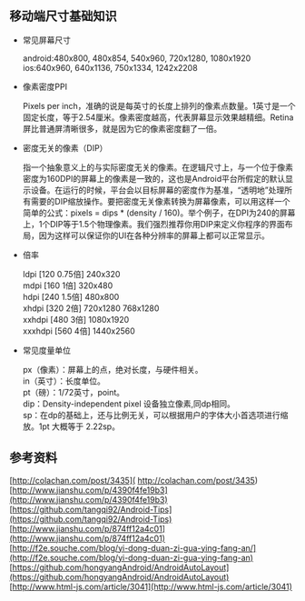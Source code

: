 ## 移动端尺寸基础知识
- 常见屏幕尺寸

    android:480x800, 480x854, 540x960, 720x1280, 1080x1920  
    ios:640x960, 640x1136, 750x1334, 1242x2208  

- 像素密度PPI

  Pixels per inch，准确的说是每英寸的长度上排列的像素点数量。1英寸是一个固定长度，等于2.54厘米。像素密度越高，代表屏幕显示效果越精细。Retina屏比普通屏清晰很多，就是因为它的像素密度翻了一倍。
- 密度无关的像素（DIP）

  指一个抽象意义上的与实际密度无关的像素。在逻辑尺寸上，与一个位于像素密度为160DPI的屏幕上的像素是一致的，这也是Android平台所假定的默认显示设备。在运行的时候，平台会以目标屏幕的密度作为基准，“透明地”处理所有需要的DIP缩放操作。要把密度无关像素转换为屏幕像素，可以用这样一个简单的公式：pixels = dips * (density / 160)。举个例子，在DPI为240的屏幕上，1个DIP等于1.5个物理像素。我们强烈推荐你用DIP来定义你程序的界面布局，因为这样可以保证你的UI在各种分辨率的屏幕上都可以正常显示。

- 倍率

  ldpi [120 0.75倍]   240x320      
  mdpi [160 1倍]      320x480     
  hdpi [240 1.5倍]    480x800    
  xhdpi [320 2倍]     720x1280 768x1280    
  xxhdpi [480 3倍]    1080x1920    
  xxxhdpi [560 4倍]   1440x2560    

- 常见度量单位

  px（像素）：屏幕上的点，绝对长度，与硬件相关。    
  in（英寸）：长度单位。     
  pt（磅）：1/72英寸，point。   
  dip：Density-independent pixel  设备独立像素,同dp相同。    
  sp：在dp的基础上，还与比例无关，可以根据用户的字体大小首选项进行缩放。1pt 大概等于 2.22sp。    

## 参考资料

[http://colachan.com/post/3435]( http://colachan.com/post/3435)    
[http://www.jianshu.com/p/4390f4fe19b3](http://www.jianshu.com/p/4390f4fe19b3)    
[https://github.com/tangqi92/Android-Tips](https://github.com/tangqi92/Android-Tips)    
[http://www.jianshu.com/p/874ff12a4c01](http://www.jianshu.com/p/874ff12a4c01)    
[http://f2e.souche.com/blog/yi-dong-duan-zi-gua-ying-fang-an/](http://f2e.souche.com/blog/yi-dong-duan-zi-gua-ying-fang-an)    
[https://github.com/hongyangAndroid/AndroidAutoLayout](https://github.com/hongyangAndroid/AndroidAutoLayout)    
[http://www.html-js.com/article/3041](http://www.html-js.com/article/3041)    
